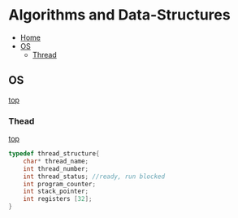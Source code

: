 # Algorithms and Data-Structures

- [Home](/README.md#async-table-of-contents)
- [OS](#os)
  - [Thread](#thread)

## OS
[top](#algorithms-and-data-structures)

### Thead
[top](#algorithms-and-data-structures)

```C
typedef thread_structure{
    char* thread_name;
    int thread_number;
    int thread_status; //ready, run blocked
    int program_counter;
    int stack_pointer;
    int registers [32];
}
```